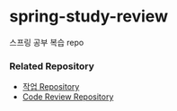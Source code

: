 # spring-study-review
스프링 공부 복습 repo

### Related Repository 

- [작업 Repository](https://github.com/sososo0/spring-roomescape-playground)
- [Code Review Repository](https://github.com/next-step/spring-roomescape-playground)